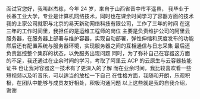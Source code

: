 
面试官您好，我叫赵杰栋，今年 24 岁，来自于山西省晋中市平遥县，
我毕业于长春工业大学，专业是计算机网络技术，同时也在课余时间学习了容器方面的技术
我的上家公司就职与北京的易天新动网络科技有限公司，工作了三年的时间
在这三年的工作时间里，我担任的是运维工程师的岗位
主要是负责维护公司的阿里云服务器，在服务器上部署与维护容器，实现自动部署，弹性伸缩和灰度发布的功能
然后还有配置系统与服务器环境，实现服务器之间的互相通信与日志采集
最后还负责监控整个集群的状态，以免服务出现问题
同时，为了弥补自己在容器这方面的不足，我还通过在业余时间的学习，考取了阿里云 ACP 的云原生与云容器技能证书
也让我对容器这一技术有了更深入的了解
而在业余时间，我比较喜欢看一些短视频以及听音乐，可以适当的放松一下自己
在性格方面，我随和开朗，乐观积极，在团队中能够与成员友好相处，积极沟通问题
以上这些就是我的自我介绍，谢谢